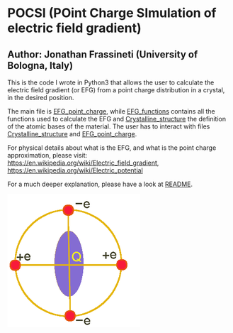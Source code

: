 # POCSI (POint Charge SImulation of electric field gradient)

## Author: Jonathan Frassineti (University of Bologna, Italy)

This is the code I wrote in Python3 that allows the user to calculate the electric field gradient (or EFG) from a point charge distribution in a crystal,
in the desired position.

The main file is [EFG_point_charge](https://github.com/JonathanFrassineti/Point-Charge-Electric-Field-Gradient/blob/master/EFG_point_charge.py), while [EFG_functions](https://github.com/JonathanFrassineti/Point-Charge-Electric-Field-Gradient/blob/master/EFG_functions.py) contains all the functions used to calculate the EFG and [Crystalline_structure](https://github.com/JonathanFrassineti/Point-Charge-Electric-Field-Gradient/blob/master/Crystalline_structure.py) the definition of the atomic bases of the material. 
The user has to interact with files [Crystalline_structure](https://github.com/JonathanFrassineti/Point-Charge-Electric-Field-Gradient/blob/master/Crystalline_structure.py) and [EFG_point_charge](https://github.com/JonathanFrassineti/Point-Charge-Electric-Field-Gradient/blob/master/EFG_point_charge.py). 

For physical details about what is the EFG, and what is the point charge approximation, please visit:
https://en.wikipedia.org/wiki/Electric_field_gradient, https://en.wikipedia.org/wiki/Electric_potential

For a much deeper explanation, please have a look at [README](https://github.com/JonathanFrassineti/Point-Charge-Electric-Field-Gradient/blob/main/README.pdf).

![EFG1](./EFG.gif)
